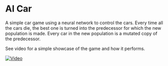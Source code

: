 # AI Car
A simple car game using a neural network to control the cars. 
Every time all the cars die, the best one is turned into the predecessor for which the new population is made.
Every car in the new population is a mutated copy of the predecessor.

See video for a simple showcase of the game and how it performs.

[![Video](https://img.youtube.com/vi/fFn9S7x9gFM/0.jpg)](https://www.youtube.com/watch?v=fFn9S7x9gFM)
